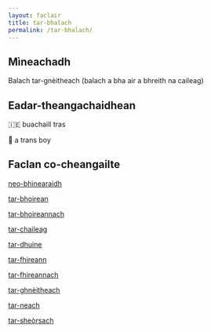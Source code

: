 ```yaml
---
layout: faclair
title: tar-bhalach
permalink: /tar-bhalach/
---
```


## Mìneachadh

Balach tar-gnèitheach (balach a bha air a bhreith na caileag)

## Eadar-theangachaidhean

&#x1f1ee;&#x1f1ea; buachaill tras

&#x1f3f4;&#xe0067;&#xe0062;&#xe0065;&#xe006e;&#xe0067;&#xe007f; a trans boy

## Faclan co-cheangailte

[neo-bhìnearaidh](https://faclair.lgbt/neo-bhinearaidh)

[tar-bhoirean](https://faclair.lgbt/tar-bhoireann)

[tar-bhoireannach](https://faclair.lgbt/tar-bhoireannach)

[tar-chaileag](https://faclair.lgbt/tar-chaileag)

[tar-dhuine](https://faclair.lgbt/tar-dhuine)

[tar-fhireann](https://faclair.lgbt/tar-fhireann)

[tar-fhireannach](https://faclair.lgbt/tar-fhireannach)

[tar-ghnèitheach](https://faclair.lgbt/tar-ghneitheach)

[tar-neach](https://faclair.lgbt/tar-neach)

[tar-sheòrsach](https://faclair.lgbt/tar-sheorsach)